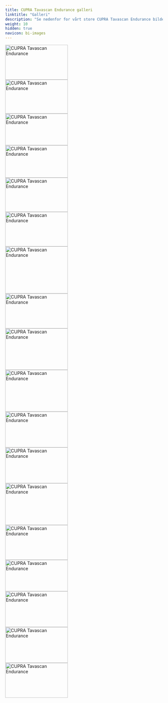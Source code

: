 ```yaml
---
title: CUPRA Tavascan Endurance galleri
linktitle: "Galleri"
description: "Se nedenfor for vårt store CUPRA Tavascan Endurance bildegalleri. Klikk på bildene for høyoppløselige versjoner."
weight: 10
hidden: true
navicon: bi-images
---
```

<!-- markdownlint-disable MD033 -->
<div class="row" id ="my-gallery">
<div class="pswp-grid-item col-12 col-md-6 col-lg-4">
<a href="https://media.evkx.net/multimedia/models/cupra/tavascan/tavascan_endurance/exterior_1.JPG"
data-pswp-src="https://media.evkx.net/multimedia/models/cupra/tavascan/tavascan_endurance/exterior_1.JPG"
data-pswp-width="3000"
data-pswp-height="1676" 
target="_blank">
<img src="https://media.evkx.net/multimedia/models/cupra/tavascan/tavascan_endurance/exterior_1_xst.JPG" alt="CUPRA Tavascan Endurance" width="200px" height="111px" />
</a>
</div>
<div class="pswp-grid-item col-12 col-md-6 col-lg-4">
<a href="https://media.evkx.net/multimedia/models/cupra/tavascan/tavascan_endurance/exterior_2.JPG"
data-pswp-src="https://media.evkx.net/multimedia/models/cupra/tavascan/tavascan_endurance/exterior_2.JPG"
data-pswp-width="3000"
data-pswp-height="1628" 
target="_blank">
<img src="https://media.evkx.net/multimedia/models/cupra/tavascan/tavascan_endurance/exterior_2_xst.JPG" alt="CUPRA Tavascan Endurance" width="200px" height="108px" />
</a>
</div>
<div class="pswp-grid-item col-12 col-md-6 col-lg-4">
<a href="https://media.evkx.net/multimedia/models/cupra/tavascan/tavascan_endurance/exterior_3.JPG"
data-pswp-src="https://media.evkx.net/multimedia/models/cupra/tavascan/tavascan_endurance/exterior_3.JPG"
data-pswp-width="3000"
data-pswp-height="1518" 
target="_blank">
<img src="https://media.evkx.net/multimedia/models/cupra/tavascan/tavascan_endurance/exterior_3_xst.JPG" alt="CUPRA Tavascan Endurance" width="200px" height="101px" />
</a>
</div>
<div class="pswp-grid-item col-12 col-md-6 col-lg-4">
<a href="https://media.evkx.net/multimedia/models/cupra/tavascan/tavascan_endurance/exterior_4.JPG"
data-pswp-src="https://media.evkx.net/multimedia/models/cupra/tavascan/tavascan_endurance/exterior_4.JPG"
data-pswp-width="3000"
data-pswp-height="1545" 
target="_blank">
<img src="https://media.evkx.net/multimedia/models/cupra/tavascan/tavascan_endurance/exterior_4_xst.JPG" alt="CUPRA Tavascan Endurance" width="200px" height="103px" />
</a>
</div>
<div class="pswp-grid-item col-12 col-md-6 col-lg-4">
<a href="https://media.evkx.net/multimedia/models/cupra/tavascan/tavascan_endurance/exterior_5.JPG"
data-pswp-src="https://media.evkx.net/multimedia/models/cupra/tavascan/tavascan_endurance/exterior_5.JPG"
data-pswp-width="3000"
data-pswp-height="1648" 
target="_blank">
<img src="https://media.evkx.net/multimedia/models/cupra/tavascan/tavascan_endurance/exterior_5_xst.JPG" alt="CUPRA Tavascan Endurance" width="200px" height="109px" />
</a>
</div>
<div class="pswp-grid-item col-12 col-md-6 col-lg-4">
<a href="https://media.evkx.net/multimedia/models/cupra/tavascan/tavascan_endurance/exterior_6.JPG"
data-pswp-src="https://media.evkx.net/multimedia/models/cupra/tavascan/tavascan_endurance/exterior_6.JPG"
data-pswp-width="3000"
data-pswp-height="1664" 
target="_blank">
<img src="https://media.evkx.net/multimedia/models/cupra/tavascan/tavascan_endurance/exterior_6_xst.JPG" alt="CUPRA Tavascan Endurance" width="200px" height="110px" />
</a>
</div>
<div class="pswp-grid-item col-12 col-md-6 col-lg-4">
<a href="https://media.evkx.net/multimedia/models/cupra/tavascan/tavascan_endurance/frontseats_1.jpg"
data-pswp-src="https://media.evkx.net/multimedia/models/cupra/tavascan/tavascan_endurance/frontseats_1.jpg"
data-pswp-width="3000"
data-pswp-height="2250" 
target="_blank">
<img src="https://media.evkx.net/multimedia/models/cupra/tavascan/tavascan_endurance/frontseats_1_xst.jpg" alt="CUPRA Tavascan Endurance" width="200px" height="150px" />
</a>
</div>
<div class="pswp-grid-item col-12 col-md-6 col-lg-4">
<a href="https://media.evkx.net/multimedia/models/cupra/tavascan/tavascan_endurance/headlights_1.JPG"
data-pswp-src="https://media.evkx.net/multimedia/models/cupra/tavascan/tavascan_endurance/headlights_1.JPG"
data-pswp-width="3000"
data-pswp-height="1673" 
target="_blank">
<img src="https://media.evkx.net/multimedia/models/cupra/tavascan/tavascan_endurance/headlights_1_xst.JPG" alt="CUPRA Tavascan Endurance" width="200px" height="111px" />
</a>
</div>
<div class="pswp-grid-item col-12 col-md-6 col-lg-4">
<a href="https://media.evkx.net/multimedia/models/cupra/tavascan/tavascan_endurance/interior_1.jpg"
data-pswp-src="https://media.evkx.net/multimedia/models/cupra/tavascan/tavascan_endurance/interior_1.jpg"
data-pswp-width="3000"
data-pswp-height="1987" 
target="_blank">
<img src="https://media.evkx.net/multimedia/models/cupra/tavascan/tavascan_endurance/interior_1_xst.jpg" alt="CUPRA Tavascan Endurance" width="200px" height="132px" />
</a>
</div>
<div class="pswp-grid-item col-12 col-md-6 col-lg-4">
<a href="https://media.evkx.net/multimedia/models/cupra/tavascan/tavascan_endurance/interior_2.jpg"
data-pswp-src="https://media.evkx.net/multimedia/models/cupra/tavascan/tavascan_endurance/interior_2.jpg"
data-pswp-width="3000"
data-pswp-height="2000" 
target="_blank">
<img src="https://media.evkx.net/multimedia/models/cupra/tavascan/tavascan_endurance/interior_2_xst.jpg" alt="CUPRA Tavascan Endurance" width="200px" height="133px" />
</a>
</div>
<div class="pswp-grid-item col-12 col-md-6 col-lg-4">
<a href="https://media.evkx.net/multimedia/models/cupra/tavascan/tavascan_endurance/interior_3.jpg"
data-pswp-src="https://media.evkx.net/multimedia/models/cupra/tavascan/tavascan_endurance/interior_3.jpg"
data-pswp-width="3000"
data-pswp-height="1714" 
target="_blank">
<img src="https://media.evkx.net/multimedia/models/cupra/tavascan/tavascan_endurance/interior_3_xst.jpg" alt="CUPRA Tavascan Endurance" width="200px" height="114px" />
</a>
</div>
<div class="pswp-grid-item col-12 col-md-6 col-lg-4">
<a href="https://media.evkx.net/multimedia/models/cupra/tavascan/tavascan_endurance/interior_4.jpg"
data-pswp-src="https://media.evkx.net/multimedia/models/cupra/tavascan/tavascan_endurance/interior_4.jpg"
data-pswp-width="3000"
data-pswp-height="1714" 
target="_blank">
<img src="https://media.evkx.net/multimedia/models/cupra/tavascan/tavascan_endurance/interior_4_xst.jpg" alt="CUPRA Tavascan Endurance" width="200px" height="114px" />
</a>
</div>
<div class="pswp-grid-item col-12 col-md-6 col-lg-4">
<a href="https://media.evkx.net/multimedia/models/cupra/tavascan/tavascan_endurance/interior_5.jpg"
data-pswp-src="https://media.evkx.net/multimedia/models/cupra/tavascan/tavascan_endurance/interior_5.jpg"
data-pswp-width="3000"
data-pswp-height="2000" 
target="_blank">
<img src="https://media.evkx.net/multimedia/models/cupra/tavascan/tavascan_endurance/interior_5_xst.jpg" alt="CUPRA Tavascan Endurance" width="200px" height="133px" />
</a>
</div>
<div class="pswp-grid-item col-12 col-md-6 col-lg-4">
<a href="https://media.evkx.net/multimedia/models/cupra/tavascan/tavascan_endurance/main_1.JPG"
data-pswp-src="https://media.evkx.net/multimedia/models/cupra/tavascan/tavascan_endurance/main_1.JPG"
data-pswp-width="3000"
data-pswp-height="1676" 
target="_blank">
<img src="https://media.evkx.net/multimedia/models/cupra/tavascan/tavascan_endurance/main_1_xst.JPG" alt="CUPRA Tavascan Endurance" width="200px" height="111px" />
</a>
</div>
<div class="pswp-grid-item col-12 col-md-6 col-lg-4">
<a href="https://media.evkx.net/multimedia/models/cupra/tavascan/tavascan_endurance/rearlights_1.JPG"
data-pswp-src="https://media.evkx.net/multimedia/models/cupra/tavascan/tavascan_endurance/rearlights_1.JPG"
data-pswp-width="3000"
data-pswp-height="1514" 
target="_blank">
<img src="https://media.evkx.net/multimedia/models/cupra/tavascan/tavascan_endurance/rearlights_1_xst.JPG" alt="CUPRA Tavascan Endurance" width="200px" height="100px" />
</a>
</div>
<div class="pswp-grid-item col-12 col-md-6 col-lg-4">
<a href="https://media.evkx.net/multimedia/models/cupra/tavascan/tavascan_endurance/screens_1.jpg"
data-pswp-src="https://media.evkx.net/multimedia/models/cupra/tavascan/tavascan_endurance/screens_1.jpg"
data-pswp-width="3000"
data-pswp-height="1714" 
target="_blank">
<img src="https://media.evkx.net/multimedia/models/cupra/tavascan/tavascan_endurance/screens_1_xst.jpg" alt="CUPRA Tavascan Endurance" width="200px" height="114px" />
</a>
</div>
<div class="pswp-grid-item col-12 col-md-6 col-lg-4">
<a href="https://media.evkx.net/multimedia/models/cupra/tavascan/tavascan_endurance/screens_2.jpg"
data-pswp-src="https://media.evkx.net/multimedia/models/cupra/tavascan/tavascan_endurance/screens_2.jpg"
data-pswp-width="3000"
data-pswp-height="1714" 
target="_blank">
<img src="https://media.evkx.net/multimedia/models/cupra/tavascan/tavascan_endurance/screens_2_xst.jpg" alt="CUPRA Tavascan Endurance" width="200px" height="114px" />
</a>
</div>
<div class="pswp-grid-item col-12 col-md-6 col-lg-4">
<a href="https://media.evkx.net/multimedia/models/cupra/tavascan/tavascan_endurance/wheels_1.JPG"
data-pswp-src="https://media.evkx.net/multimedia/models/cupra/tavascan/tavascan_endurance/wheels_1.JPG"
data-pswp-width="3000"
data-pswp-height="1676" 
target="_blank">
<img src="https://media.evkx.net/multimedia/models/cupra/tavascan/tavascan_endurance/wheels_1_xst.JPG" alt="CUPRA Tavascan Endurance" width="200px" height="111px" />
</a>
</div>
</div>
<script type="module">
  import PhotoSwipeLightbox from '/js/photoswipe-lightbox.esm.js';
    const lightbox = new PhotoSwipeLightbox({
       gallery: '#my-gallery',
        children: 'a',
        pswpModule: () => import('/js/photoswipe.esm.js')
    });
lightbox.init();
</script>
